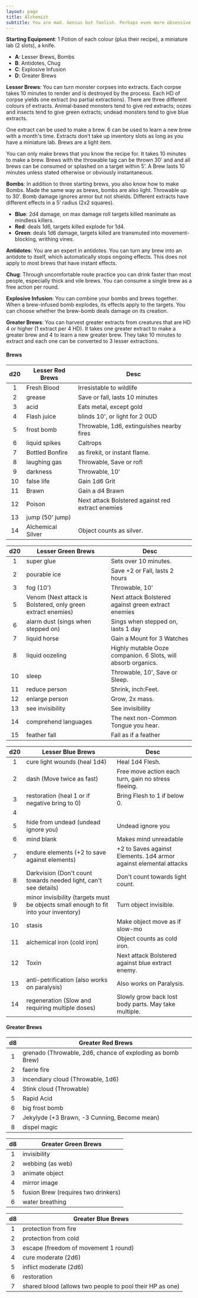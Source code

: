 ```yaml
---
layout: page
title: Alchemist
subtitle: You are mad. Genius but foolish. Perhaps even more obsessive then any Wizard. You have decided that the laws of the world untouched by magic is yours to grind, bottle, and command. You are mad.
---
```

**Starting Equipment**: 1 Potion of each colour (plus their recipe), a miniature lab (2 slots), a knife.

- **A**: Lesser Brews, Bombs
- **B**: Antidotes, Chug
- **C**: Explosive Infusion
- **D**: Greater Brews

**Lesser Brews**: You can turn monster corpses into extracts. Each corpse takes 10 minutes to render and is destroyed by the process. Each HD of corpse yields one extract (no partial extractions). There are three different colours of extracts. Animal-based monsters tend to give red extracts; oozes and insects tend to give green extracts; undead monsters tend to give blue extracts.

One extract can be used to make a brew. 6 can be used to learn a new brew with a month's time. Extracts don’t take up inventory slots as long as you have a miniature lab. Brews are a light item.

You can only make brews that you know the recipe for. It takes 10 minutes to make a brew. Brews with the throwable tag can be thrown 30’ and and all brews can be consumed or splashed on a target within 5’. A Brew lasts 10 minutes unless stated otherwise or obviously instantaneous.

**Bombs**: In addition to three starting brews, you also know how to make Bombs. Made the same way as brews, bombs are also light. Throwable up to 30’. Bomb damage ignores armor but not shields. Different extracts have different effects in a 5’ radius (2x2 squares).
- **Blue**: 2d4 damage, on max damage roll targets killed reanimate as mindless killers.
- **Red**: deals 1d6, targets killed explode for 1d4.
- **Green**: deals 1d6 damage, targets killed are transmuted into movement-blocking, writhing vines.

**Antidotes**: You are an expert in antidotes. You can turn any brew into an antidote to itself, which automatically stops ongoing effects. This does not apply to most brews that have instant effects. 

**Chug**: Through uncomfortable route practice you can drink faster than most people, especially thick and vile brews. You can consume a single brew as a free action per round.

**Explosive Infusion**: You can combine your bombs and brews together. When a brew-infused bomb explodes, its effects apply to the targets. You can choose whether the brew-bomb deals damage on its creation.

**Greater Brews**: You can harvest greater extracts from creatures that are HD 4 or higher (1 extract per 4 HD). It takes one greater extract to make a greater brew and 4 to learn a new greater brew. They take 10 minutes to extract and each one can be converted to 3 lesser extractions. 
#### Brews

| d20 | Lesser Red Brews | Desc |
| :--: | ---- | ---- |
| 1 | Fresh Blood | Irresistable to wildlife |
| 2 | grease | Save or fall, lasts 10 minutes |
| 3 | acid | Eats metal, except gold |
| 4 | Flash juice | blinds 10', or light for 2 0UD |
| 5 | frost bomb | Throwable, 1d6, extinguishes nearby fires |
| 6 | liquid spikes | Caltrops |
| 7 | Bottled Bonfire | as firekit, or instant flame. |
| 8 | laughing gas | Throwable, Save or rofl |
| 9 | darkness | Throwable, 10' |
| 10 | false life | Gain 1d6 Grit |
| 11 | Brawn | Gain a d4 Brawn |
| 12 | Poison | Next attack Bolstered against red extract enemies |
| 13 | jump (50' jump) |  |
| 14 | Alchemical Silver | Object counts as silver. |

| d20 | Lesser Green Brews                                           | Desc                                                          |
|:---:| ------------------------------------------------------------ | ------------------------------------------------------------- |
|  1  | super glue                                                   | Sets over 10 minutes.                                         |
|  2  | pourable ice                                                 | Save +2 or Fall, lasts 2 hours                                |
|  3  | fog (10')                                                    | Throwable, 10'                                                |
|  5  | Venom (Next attack is Bolstered, only green extract enemies) | Next attack Bolstered against green extract enemies           |
|  6  | alarm dust (sings when stepped on)                           | Sings when stepped on, lasts 1 day                            |
|  7  | liquid horse                                                 | Gain a Mount for 3 Watches                                    |
|  8  | liquid oozeling                                              | Highly mutable Ooze companion. 6 Slots, will absorb organics. |
| 10  | sleep                                                        | Throwable, 10', Save or Sleep.                                |
| 11  | reduce person                                                | Shrink, inch:Feet.                                            |
| 12  | enlarge person                                               | Grow, 2x mass.                                                |
| 13  | see invisibility                                             | See invisibility                                              |
| 14  | comprehend languages                                         | The next non-Common Tongue you hear.                          |
| 15  | feather fall                                                 | Fall as if a feather                                          |

| d20 | Lesser Blue Brews                                                                    | Desc                                                              |
|:---:| ------------------------------------------------------------------------------------ | ----------------------------------------------------------------- |
|  1  | cure light wounds (heal 1d4)                                                         | Heal 1d4 Flesh.                                                   |
|  2  | dash (Move twice as fast)                                                            | Free move action each turn, gain no stress fleeing.               |
|  3  | restoration (heal 1 or if negative bring to 0)                                       | Bring Flesh to 1 if below 0.                                      |
|  4  |                                                                                      |                                                                   |
|  5  | hide from undead (undead ignore you)                                                 | Undead ignore you                                                 |
|  6  | mind blank                                                                           | Makes mind unreadable                                             |
|  7  | endure elements (+2 to save against elements)                                        | +2 to Saves against Elements. 1d4 armor against elemental attacks |
|  8  | Darkvision (Don't count towards needed light, can't see details)                     | Don't count towards light count.                                  |
|  9  | minor invisibility (targets must be objects small enough to fit into your inventory) | Turn object invisible.                                            |
| 10  | stasis                                                                               | Make object move as if slow-mo                                    |
| 11  | alchemical iron (cold iron)                                                          | Object counts as cold iron.                                       |
| 12    | Toxin                         | Next attack Bolstered against blue extract enemy.                 |
| 13  | anti-petrification (also works on paralysis)                                         | Also works on Paralysis.                                          |
| 14  | regeneration (Slow and requiring multiple doses)                                     | Slowly grow back lost body parts. May take multiple.              |

#### Greater Brews

| d8  | Greater Red Brews                                          |
|:---:| ---------------------------------------------------------- |
|  1  | grenado (Throwable, 2d6, chance of exploding as bomb Brew) |
|  2  | faerie fire                                                |
|  3  | incendiary cloud (Throwable, 1d6)                          |
|  4  | Stink cloud (Throwable)                                    |
|  5  | Rapid Acid                                                 |
|  6  | big frost bomb                                             |
|  7  | Jekylyde (+3 Brawn, -3 Cunning, Become mean)               |
|  8  | dispel magic                                               |

| d8  | Greater Green Brews                 |
|:---:| ------------------------------------- |
|  1  | invisibility                          |
|  2  | webbing (as web)                      |
|  3  | animate object                        |
|  4  | mirror image                          |
|  5  | fusion Brew (requires two drinkers) |
|  6  | water breathing                       |

| d8  | Greater Blue Brews                                     |
|:---:| -------------------------------------------------------- |
|  1  | protection from fire                                     |
|  2  | protection from cold                                     |
|  3  | escape (freedom of movement 1 round)                     |
|  4  | cure moderate (2d6)                                      |
|  5  | inflict moderate (2d6)                                   |
|  6  | restoration                                              |
|  7  | shared blood (allows two people to pool their HP as one) |
